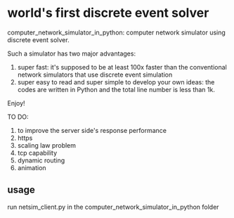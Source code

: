 # world's first discrete event solver
computer_network_simulator_in_python: computer network simulator using discrete event solver.

Such a simulator has two major advantages:
1. super fast: it's supposed to be at least 100x faster than the conventional network simulators that use discrete event simulation
2. super easy to read and super simple to develop your own ideas: the codes are written in Python and the total line number is less than 1k.

Enjoy!

TO DO:
1. to improve the server side's response performance
2. https
3. scaling law problem
4. tcp capability
5. dynamic routing
6. animation

## usage
run netsim_client.py in the computer_network_simulator_in_python folder
